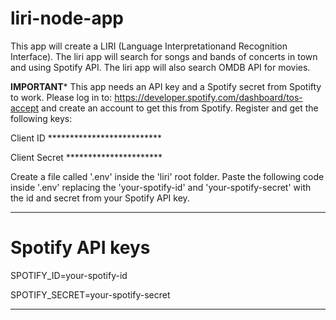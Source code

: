 # liri-node-app

This app will create a LIRI (Language Interpretationand Recognition Interface).  The liri app will search for songs and bands of concerts in town and using Spotify API.   The liri app will also search OMDB API for movies.

****IMPORTANT*****
This app needs an API key and a Spotify secret from Spotifty to work. Please log in to:
https://developer.spotify.com/dashboard/tos-accept and create an account to get this from Spotify.
Register and get the following keys:

Client ID **************************

Client Secret **********************

Create a file called '.env' inside the 'liri' root folder.  Paste the following code inside '.env' replacing the 'your-spotify-id' and 'your-spotify-secret' with the id and secret from your Spotify API key.

*********
# Spotify API keys

SPOTIFY_ID=your-spotify-id

SPOTIFY_SECRET=your-spotify-secret
**********


